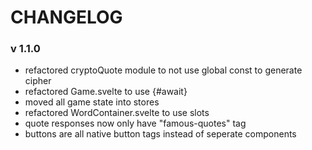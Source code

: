 # CHANGELOG

### v 1.1.0
* refactored cryptoQuote module to not use global const to generate cipher
* refactored Game.svelte to use {#await}
* moved all game state into stores
* refactored WordContainer.svelte to use slots
* quote responses now only have "famous-quotes" tag
* buttons are all native button tags instead of seperate components